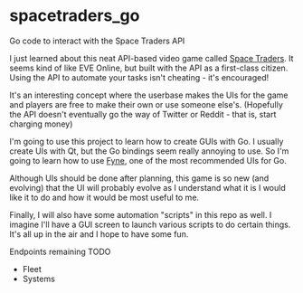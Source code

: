 # spacetraders_go
Go code to interact with the Space Traders API

I just learned about this neat API-based video game called [Space Traders](https://spacetraders.io). It seems kind of like EVE Online, but built with the API as a first-class citizen. Using the API to automate your tasks isn't cheating - it's encouraged!

It's an interesting concept where the userbase makes the UIs for the game and players are free to make their own or use someone else's. (Hopefully the API doesn't eventually go the way of Twitter or Reddit - that is, start charging money)

I'm going to use this project to learn how to create GUIs with Go. I usually create UIs with Qt, but the Go bindings seem really annoying to use. So I'm going to learn how to use [Fyne](https://fyne.io), one of the most recommended UIs for Go.

Although UIs should be done after planning, this game is so new (and evolving) that the UI will probably evolve as I understand what it is I would like it to do and how it would be most useful to me.

Finally, I will also have some automation "scripts" in this repo as well. I imagine I'll have a GUI screen to launch various scripts to do certain things. It's all up in the air and I hope to have some fun. 

Endpoints remaining TODO
- Fleet
- Systems
